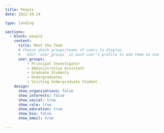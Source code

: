 ```yaml
---
title: People
date: 2022-10-24

type: landing

sections:
  - block: people
    content:
      title: Meet the Team
      # Choose which groups/teams of users to display.
      #   Edit `user_groups` in each user's profile to add them to one or more of these groups.
      user_groups:
          - Principal Investigator
          - Administrative Assistant
          - Graduate Students
          - Undergraduates
          - Visiting Undergraduate Student 
    design:
      show_organizations: false
      show_interests: false
      show_social: true
      show_role: true
      show_education: true
      show_bio: false
      show_email: true
     
---
```


